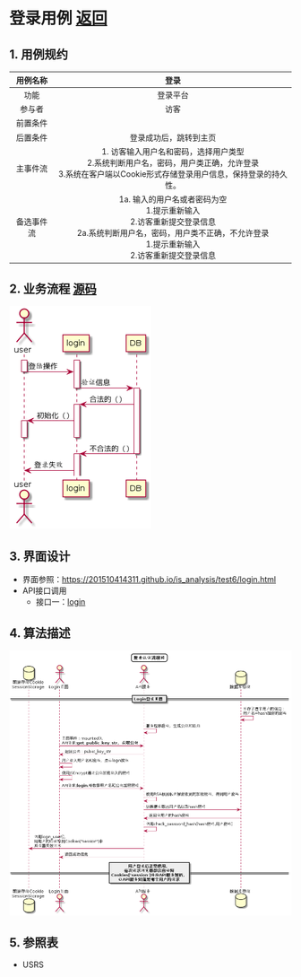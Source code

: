 ﻿# 登录用例 [返回](./README.md)
## 1. 用例规约
|用例名称|登录|
|:-:|:-:|
|功能|登录平台|
|参与者|访客|
|前置条件||
|后置条件|登录成功后，跳转到主页|
|主事件流|1. 访客输入用户名和密码，选择用户类型<br>2.系统判断用户名，密码，用户类正确，允许登录<br>3.系统在客户端以Cookie形式存储登录用户信息，保持登录的持久性。|
|备选事件流|1a. 输入的用户名或者密码为空<br> 1.提示重新输入<br>2.访客重新提交登录信息 <br>2a.系统判断用户名，密码，用户类不正确，不允许登录 <br>1.提示重新输入<br>2.访客重新提交登录信息|
## 2. 业务流程 [源码](./yuanma/login.puml)
![](./shixutu/login.png)
## 3. 界面设计

 - 界面参照：https://201510414311.github.io/is_analysis/test6/login.html
 - API接口调用
    - 接口一：[login](./login.md)
## 4. 算法描述 
![](./shixutu/LOGIN2.png)
## 5. 参照表
- USRS

  [1]: https://201510414311.github.io/is_analysis/test6/login.md
